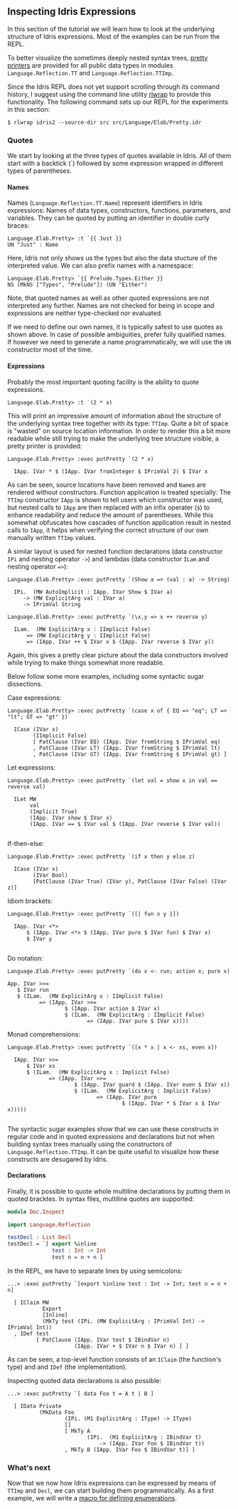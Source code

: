 ## Inspecting Idris Expressions

In this section of the tutorial we will learn how
to look at the underlying structure of Idris expressions.
Most of the examples can be run from the REPL.

To better visualize the sometimes deeply nested
syntax trees, [pretty printers](../Language/Elab/Pretty.idr)
are provided for all public
data types in modules `Language.Reflection.TT` and
`Language.Reflection.TTImp`.

Since the Idris REPL does not yet support scrolling
through its command history, I suggest using the
command line utility [rlwrap](https://github.com/hanslub42/rlwrap)
to provide this functionality. The following
command sets up our REPL for the experiments in this section:

```
$ rlwrap idris2 --source-dir src src/Language/Elab/Pretty.idr
```

### Quotes

We start by looking at the three types of quotes available
in Idris. All of them start with a backtick (\`) followed
by some expression wrapped in different types of parentheses.

#### Names
Names (`Language.Reflection.TT.Name`)
represent identifiers in Idris expressions: Names of data types,
constructors, functions, parameters, and variables.
They can be quoted by putting an identifier in double
curly braces:

```
Language.Elab.Pretty> :t `{{ Just }}
UN "Just" : Name
```

Here, Idris not only shows us the types but also the
data stucture of the interpreted value. We can also
prefix names with a namespace:

```
Language.Elab.Pretty> `{{ Prelude.Types.Either }}
NS (MkNS ["Types", "Prelude"]) (UN "Either")
```

Note, that quoted names as well as other quoted expressions
are not interpreted any further. Names are not checked for
being in scope and expressions are neither type-checked nor
evaluated.

If we need to define our own names, it is typically safest
to use quotes as shown above. In case of possible ambiguities,
prefer fully qualified names.
If however we need to generate a name programmatically, we
will use the `UN` constructor most of the time.

#### Expressions

Probably the most important quoting facility
is the ability to quote expressions.

```
Language.Elab.Pretty> :t `(2 * x)
```

This will print an impressive amount of information about the structure
of the underlying syntax tree together with its type: `TTImp`.
Quite a bit of space is "wasted" on source location
information. In order to render this a bit more readable while still
trying to make the underlying tree structure visible, a
pretty printer is provided:

```
Language.Elab.Pretty> :exec putPretty `(2 * x)

  IApp. IVar * $ (IApp. IVar fromInteger $ IPrimVal 2) $ IVar x

```

As can be seen, source locations have been removed and `Name`s
are rendered without constructors. Function application is
treated specially: The `TTImp` constructor `IApp` is shown to
tell users which constructor was used, but nested calls to `IApp`
are then replaced with an infix operater (`$`) to enhance readability
and reduce the amount of parentheses. While this somewhat obfuscates
how cascades of function application result in nested calls
to `IApp`, it helps when verifying the correct structure of our own
manually written `TTImp` values.

A similar layout is used for nested function declarations
(data constructor `IPi` and nesting operator `->`)
and lambdas (data constructor `ILam` and nesting
operator `=>`):

```
Language.Elab.Pretty> :exec putPretty `(Show a => (val : a) -> String)

  IPi.  (MW AutoImplicit : IApp. IVar Show $ IVar a)
     -> (MW ExplicitArg val : IVar a)
     -> IPrimVal String

```

```
Language.Elab.Pretty> :exec putPretty `(\x,y => x ++ reverse y)

  ILam.  (MW ExplicitArg x : IImplicit False)
      => (MW ExplicitArg y : IImplicit False)
      => (IApp. IVar ++ $ IVar x $ (IApp. IVar reverse $ IVar y))

```

Again, this gives a pretty clear picture about the data constructors
involved while trying to make things somewhat more readable.

Below follow some more examples, including some
syntactic sugar dissections.

Case expressions:

```
Language.Elab.Pretty> :exec putPretty `(case x of { EQ => "eq"; LT => "lt"; GT => "gt" })

  ICase (IVar x)
        (IImplicit False)
        [ PatClause (IVar EQ) (IApp. IVar fromString $ IPrimVal eq)
        , PatClause (IVar LT) (IApp. IVar fromString $ IPrimVal lt)
        , PatClause (IVar GT) (IApp. IVar fromString $ IPrimVal gt) ]

```

Let expressions:

```
Language.Elab.Pretty> :exec putPretty `(let val = show x in val == reverse val)

  ILet MW
       val
       (Implicit True)
       (IApp. IVar show $ IVar x)
       (IApp. IVar == $ IVar val $ (IApp. IVar reverse $ IVar val))
                              
```

If-then-else:

```
Language.Elab.Pretty> :exec putPretty `(if x then y else z)

  ICase (IVar x)
        (IVar Bool)
        [PatClause (IVar True) (IVar y), PatClause (IVar False) (IVar z)]

```

Idiom brackets:

```
Language.Elab.Pretty> :exec putPretty `([| fun x y |])

  IApp. IVar <*>
      $ (IApp. IVar <*> $ (IApp. IVar pure $ IVar fun) $ IVar x)
      $ IVar y
              

```

Do notation:

```
Language.Elab.Pretty> :exec putPretty `(do x <- run; action x; pure x)

App. IVar >>=
   $ IVar run
   $ (ILam.  (MW ExplicitArg x : IImplicit False)
          => (IApp. IVar >>=
                  $ (IApp. IVar action $ IVar x)
                  $ (ILam.  (MW ExplicitArg : IImplicit False)
                         => (IApp. IVar pure $ IVar x))))

```

Monad comprehensions:

```
Language.Elab.Pretty> :exec putPretty `([x * x | x <- xs, even x])

  IApp. IVar >>=
      $ IVar xs
      $ (ILam.  (MW ExplicitArg x : Implicit False)
             => (IApp. IVar >>=
                     $ (IApp. IVar guard $ (IApp. IVar even $ IVar x))
                     $ (ILam.  (MW ExplicitArg : Implicit False)
                            => (IApp. IVar pure
                                    $ (IApp. IVar * $ IVar x $ IVar x)))))
                                                                                                                                     
```

The syntactic sugar examples show that we can use these
constructs in regular code and in quoted expressions and declarations
but not when building syntax trees manually using the constructors
of `Language.Reflection.TTImp`. It can be quite useful to visualize
how these constructs are desugared by Idris.

#### Declarations

Finally, it is possible to quote whole multiline declarations
by putting them in quoted bracktes. In syntax files, multiline
quotes are supported:

```idris
module Doc.Inspect

import Language.Reflection

testDecl : List Decl
testDecl = `[ export %inline
              test : Int -> Int
              test n = n + n ]
```

In the REPL, we have to separate lines by using semicolons:

```
...> :exec putPretty `[export %inline test : Int -> Int; test n = n + n]

  [ IClaim MW
           Export
           [Inline]
           (MkTy test (IPi. (MW ExplicitArg : IPrimVal Int) -> IPrimVal Int))
  , IDef test
         [ PatClause (IApp. IVar test $ IBindVar n)
                     (IApp. IVar + $ IVar n $ IVar n) ] ]

```

As can be seen, a top-level function consists of an `IClaim`
(the function's type) and and `IDef` (the implementation).

Inspecting quoted data declarations is also possible:

```
...> :exec putPretty `[ data Foo t = A t | B ]

  [ IData Private
          (MkData Foo
                  (IPi. (M1 ExplicitArg : IType) -> IType)
                  []
                  [ MkTy A
                         (IPi.  (M1 ExplicitArg : IBindVar t)
                             -> (IApp. IVar Foo $ IBindVar t))
                  , MkTy B (IApp. IVar Foo $ IBindVar t)] ]

```

### What's next

Now that we now how Idris expressions can be expressed
by means of `TTImp` and `Decl`, we can start
building them programmatically. As a first example,
we will write a [macro for defining enumerations](Enum1.md).
